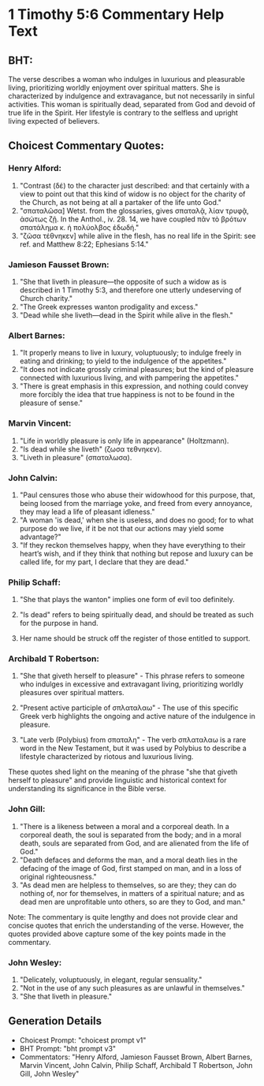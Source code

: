 # 1 Timothy 5:6 Commentary Help Text

## BHT:
The verse describes a woman who indulges in luxurious and pleasurable living, prioritizing worldly enjoyment over spiritual matters. She is characterized by indulgence and extravagance, but not necessarily in sinful activities. This woman is spiritually dead, separated from God and devoid of true life in the Spirit. Her lifestyle is contrary to the selfless and upright living expected of believers.

## Choicest Commentary Quotes:
### Henry Alford:
1. "Contrast (δέ) to the character just described: and that certainly with a view to point out that this kind of widow is no object for the charity of the Church, as not being at all a partaker of the life unto God."
2. "σπαταλῶσα] Wetst. from the glossaries, gives σπαταλᾷ, λίαν τρυφᾷ, ἀσώτως ζῇ. In the Anthol., iv. 28. 14, we have coupled πᾶν τὸ βρότων σπατάλημα κ. ἡ πολύολβος ἐδωδή."
3. "ζῶσα τέθνηκεν] while alive in the flesh, has no real life in the Spirit: see ref. and Matthew 8:22; Ephesians 5:14."

### Jamieson Fausset Brown:
1. "She that liveth in pleasure—the opposite of such a widow as is described in 1 Timothy 5:3, and therefore one utterly undeserving of Church charity."
2. "The Greek expresses wanton prodigality and excess."
3. "Dead while she liveth—dead in the Spirit while alive in the flesh."

### Albert Barnes:
1. "It properly means to live in luxury, voluptuously; to indulge freely in eating and drinking; to yield to the indulgence of the appetites."
2. "It does not indicate grossly criminal pleasures; but the kind of pleasure connected with luxurious living, and with pampering the appetites."
3. "There is great emphasis in this expression, and nothing could convey more forcibly the idea that true happiness is not to be found in the pleasure of sense."

### Marvin Vincent:
1. "Life in worldly pleasure is only life in appearance" (Holtzmann).
2. "Is dead while she liveth" (ζωσα τεθνηκεν).
3. "Liveth in pleasure" (σπαταλωσα).

### John Calvin:
1. "Paul censures those who abuse their widowhood for this purpose, that, being loosed from the marriage yoke, and freed from every annoyance, they may lead a life of pleasant idleness."
2. "A woman 'is dead,' when she is useless, and does no good; for to what purpose do we live, if it be not that our actions may yield some advantage?"
3. "If they reckon themselves happy, when they have everything to their heart’s wish, and if they think that nothing but repose and luxury can be called life, for my part, I declare that they are dead."

### Philip Schaff:
1. "She that plays the wanton" implies one form of evil too definitely. 

2. "Is dead" refers to being spiritually dead, and should be treated as such for the purpose in hand. 

3. Her name should be struck off the register of those entitled to support.

### Archibald T Robertson:
1. "She that giveth herself to pleasure" - This phrase refers to someone who indulges in excessive and extravagant living, prioritizing worldly pleasures over spiritual matters.

2. "Present active participle of σπλαταλαω" - The use of this specific Greek verb highlights the ongoing and active nature of the indulgence in pleasure.

3. "Late verb (Polybius) from σπαταλη" - The verb σπλαταλαω is a rare word in the New Testament, but it was used by Polybius to describe a lifestyle characterized by riotous and luxurious living.

These quotes shed light on the meaning of the phrase "she that giveth herself to pleasure" and provide linguistic and historical context for understanding its significance in the Bible verse.

### John Gill:
1. "There is a likeness between a moral and a corporeal death. In a corporeal death, the soul is separated from the body; and in a moral death, souls are separated from God, and are alienated from the life of God."
2. "Death defaces and deforms the man, and a moral death lies in the defacing of the image of God, first stamped on man, and in a loss of original righteousness."
3. "As dead men are helpless to themselves, so are they; they can do nothing of, nor for themselves, in matters of a spiritual nature; and as dead men are unprofitable unto others, so are they to God, and man."

Note: The commentary is quite lengthy and does not provide clear and concise quotes that enrich the understanding of the verse. However, the quotes provided above capture some of the key points made in the commentary.

### John Wesley:
1. "Delicately, voluptuously, in elegant, regular sensuality."
2. "Not in the use of any such pleasures as are unlawful in themselves."
3. "She that liveth in pleasure."


## Generation Details
- Choicest Prompt: "choicest prompt v1"
- BHT Prompt: "bht prompt v3"
- Commentators: "Henry Alford, Jamieson Fausset Brown, Albert Barnes, Marvin Vincent, John Calvin, Philip Schaff, Archibald T Robertson, John Gill, John Wesley"
